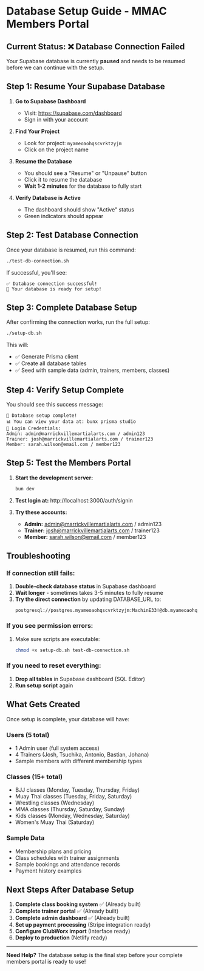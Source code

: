 # Database Setup Guide - MMAC Members Portal

## Current Status: ❌ Database Connection Failed

Your Supabase database is currently **paused** and needs to be resumed before we can continue with the setup.

## Step 1: Resume Your Supabase Database

1. **Go to Supabase Dashboard**
   - Visit: https://supabase.com/dashboard
   - Sign in with your account

2. **Find Your Project**
   - Look for project: `myameoaohqscvrktzyjm`
   - Click on the project name

3. **Resume the Database**
   - You should see a "Resume" or "Unpause" button
   - Click it to resume the database
   - **Wait 1-2 minutes** for the database to fully start

4. **Verify Database is Active**
   - The dashboard should show "Active" status
   - Green indicators should appear

## Step 2: Test Database Connection

Once your database is resumed, run this command:

```bash
./test-db-connection.sh
```

If successful, you'll see:
```
✅ Database connection successful!
🎉 Your database is ready for setup!
```

## Step 3: Complete Database Setup

After confirming the connection works, run the full setup:

```bash
./setup-db.sh
```

This will:
- ✅ Generate Prisma client
- ✅ Create all database tables
- ✅ Seed with sample data (admin, trainers, members, classes)

## Step 4: Verify Setup Complete

You should see this success message:
```
🎉 Database setup complete!
📊 You can view your data at: bunx prisma studio
🔐 Login Credentials:
Admin: admin@marrickvillemartialarts.com / admin123
Trainer: josh@marrickvillemartialarts.com / trainer123
Member: sarah.wilson@email.com / member123
```

## Step 5: Test the Members Portal

1. **Start the development server:**
   ```bash
   bun dev
   ```

2. **Test login at:** http://localhost:3000/auth/signin

3. **Try these accounts:**
   - **Admin:** admin@marrickvillemartialarts.com / admin123
   - **Trainer:** josh@marrickvillemartialarts.com / trainer123
   - **Member:** sarah.wilson@email.com / member123

## Troubleshooting

### If connection still fails:
1. **Double-check database status** in Supabase dashboard
2. **Wait longer** - sometimes takes 3-5 minutes to fully resume
3. **Try the direct connection** by updating DATABASE_URL to:
   ```
   postgresql://postgres.myameoaohqscvrktzyjm:MachinE33!@db.myameoaohqscvrktzyjm.supabase.co:5432/postgres
   ```

### If you see permission errors:
1. Make sure scripts are executable:
   ```bash
   chmod +x setup-db.sh test-db-connection.sh
   ```

### If you need to reset everything:
1. **Drop all tables** in Supabase dashboard (SQL Editor)
2. **Run setup script** again

## What Gets Created

Once setup is complete, your database will have:

### Users (5 total)
- 1 Admin user (full system access)
- 4 Trainers (Josh, Tsuchika, Antonio, Bastian, Johana)
- Sample members with different membership types

### Classes (15+ total)
- BJJ classes (Monday, Tuesday, Thursday, Friday)
- Muay Thai classes (Tuesday, Friday, Saturday)
- Wrestling classes (Wednesday)
- MMA classes (Thursday, Saturday, Sunday)
- Kids classes (Monday, Wednesday, Saturday)
- Women's Muay Thai (Saturday)

### Sample Data
- Membership plans and pricing
- Class schedules with trainer assignments
- Sample bookings and attendance records
- Payment history examples

## Next Steps After Database Setup

1. **Complete class booking system** ✅ (Already built)
2. **Complete trainer portal** ✅ (Already built)
3. **Complete admin dashboard** ✅ (Already built)
4. **Set up payment processing** (Stripe integration ready)
5. **Configure ClubWorx import** (Interface ready)
6. **Deploy to production** (Netlify ready)

---

**Need Help?** The database setup is the final step before your complete members portal is ready to use!
